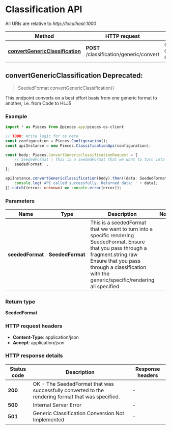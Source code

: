 # Classification API

All URIs are relative to *http://localhost:1000*

Method | HTTP request | Description
------------- | ------------- | -------------
[**convertGenericClassification**](ClassificationApi#convertgenericclassification) | **POST** /classification/generic/convert | Convert Generic Classification


## **convertGenericClassification** Deprecated: 
> SeededFormat convertGenericClassification()

This endpoint converts on a best effort basis from one generic format to another, i.e. from Code to HLJS 

### Example

```typescript
import * as Pieces from @pieces.app/pieces-os-client

// TODO: Write logic for os here
const configuration = Pieces.Configuration();
const apiInstance = new Pieces.ClassificationApi(configuration);

const body: Pieces.ConvertGenericClassificationRequest = {
    // SeededFormat | This is a seededFormat that we want to turn into a specific rendering SeededFormat.  Ensure that you pass through a fragment.string.raw  Ensure that you pass through a classification with the generic/specific/rendering all specified  (optional)
    seededFormat: ,
};

apiInstance.convertGenericClassification(body).then((data: SeededFormat) => {
    console.log('API called successfully. Returned data: ' + data);
}).catch((error: unknown) => console.error(error));
```

### Parameters

Name | Type | Description  | Notes
------------- | ------------- | ------------- | -------------
 **seededFormat** | **SeededFormat**| This is a seededFormat that we want to turn into a specific rendering SeededFormat.  Ensure that you pass through a fragment.string.raw  Ensure that you pass through a classification with the generic/specific/rendering all specified  |


### Return type

**SeededFormat**

### HTTP request headers

- **Content-Type**: application/json
- **Accept**: application/json


### HTTP response details
| Status code | Description | Response headers |
|-------------|-------------|------------------|
**200** | OK - The SeededFormat that was successfully converted to the rendering format that was specified. |  -  |
**500** | Internal Server Error |  -  |
**501** | Generic Classification Conversion Not Implemented |  -  |





